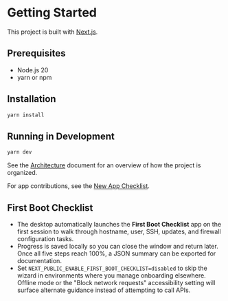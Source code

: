 # Getting Started

This project is built with [Next.js](https://nextjs.org/).

## Prerequisites

- Node.js 20
- yarn or npm

## Installation

```bash
yarn install
```

## Running in Development

```bash
yarn dev
```

See the [Architecture](./architecture.md) document for an overview of how the project is organized.

For app contributions, see the [New App Checklist](./new-app-checklist.md).

## First Boot Checklist

- The desktop automatically launches the **First Boot Checklist** app on the first session to walk through hostname, user,
  SSH, updates, and firewall configuration tasks.
- Progress is saved locally so you can close the window and return later. Once all five steps reach 100%, a JSON summary can be
  exported for documentation.
- Set `NEXT_PUBLIC_ENABLE_FIRST_BOOT_CHECKLIST=disabled` to skip the wizard in environments where you manage onboarding
  elsewhere. Offline mode or the "Block network requests" accessibility setting will surface alternate guidance instead of
  attempting to call APIs.
